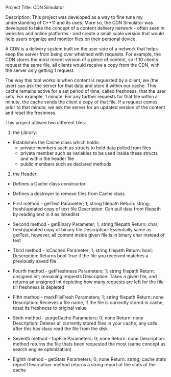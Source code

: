 Project Title: CDN Simulator

Description:
This project was developed as a way to fine tune my understanding of C++11 and its uses. More so, the CDN Simulator was developed to take the concept of a content delivery network - often seen in websites and online platforms - and create a small scale version that would help users organize and monitor files on their personal device.

A CDN is a delivery system built on the user side of a network that helps keep the server from being over whelmed with requests. For example, the CDN stores the most recent version of a piece of content, so if 10 clients request the same file, all clients would receive a copy from the CDN, with the server only getting 1 request. 

The way this tool works is when content is requested by a client, we (the user) can ask the server for that data and store it within our cache. 
This cache remains active for a set period of time, called freshness, that the user sets. For example, 1 minute. 
For any further requests for that file within a minute, the cache sends the client a copy of that file. If a request comes prior to that minute, we ask the server for an updated version of the content and reset the freshness. 

This project utilised two different files:

1. the Library:
- Establishes the Cache class which holds:
    - private members such as structs to hold data pulled from files
    - private member such as variables to be used inside these structs and within the header file
    - public members such as declared methods

2. the Header:
- Defines a Cache class constructor
- Defines a destroyer to remove files from Cache class

- First method - getText
    Parameter; 1; string filepath
    Return: string; fresh/updated copy of text file
    Description: Can pull data from filepath by reading text in it as linkedlist

- Second method - getBinary
    Parameter; 1; string filepath
    Return: char; fresh/updated copy of binary file
    Description: Essentially same as getText, however, all content inside given file is in binary char instead of text

- Third method - isCached
    Parameter; 1; string filepath
    Return: bool; 
    Description: Returns bool True if the file you received matches a previously saved file

- Fourth method - getFreshness
    Parameters; 1; string filepath
    Return: unsigned int; remaining requests
    Description: Takes a given file, and returns an unsigned int depicting how many requests are left for the file till freshness is depleted

- Fifth method - markFileFresh
    Parameters; 1; string filepath
    Return: none
    Description: Recieves a file name, if the file is currently stored in cache, reset its freshness to original value

- Sixth method - purgeCache
    Parameters; 0; none
    Return: none
    Description: Deletes all currently stored files in your cache, any calls after this has class read the file from the disk
    
- Seventh method - topFile
    Parameters; 0; none
    Return: none
    Description: method returns the file thats been requested the most (same concept as search engine optimization)

- Eighth method - getStats
    Parameters; 0; none
    Return: string; cache stats report
    Description: method returns a string report of the stats of the cache